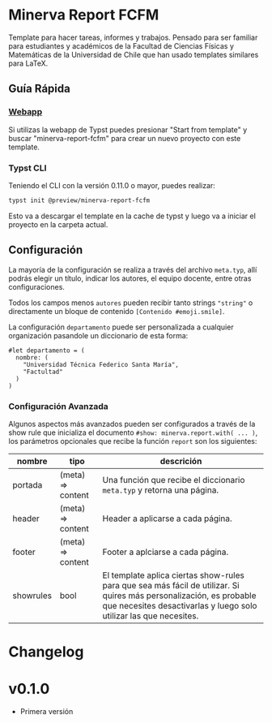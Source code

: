 # Minerva Report FCFM

Template para hacer tareas, informes y trabajos. Pensado para ser familiar para estudiantes y académicos de la Facultad de Ciencias Físicas y Matemáticas de la Universidad de Chile que han usado templates similares para LaTeX.

## Guía Rápida

### [Webapp](https://typst.app)
Si utilizas la webapp de Typst puedes presionar "Start from template" y buscar "minerva-report-fcfm" para crear un nuevo proyecto con este template.

### Typst CLI
Teniendo el CLI con la versión 0.11.0 o mayor, puedes realizar:
```sh
typst init @preview/minerva-report-fcfm
```
Esto va a descargar el template en la cache de typst y luego va a iniciar el proyecto en la carpeta actual.

## Configuración
La mayoría de la configuración se realiza a través del archivo `meta.typ`,
allí podrás elegir un título, indicar los autores, el equipo docente, entre otras configuraciones.

Todos los campos menos `autores` pueden recibir tanto strings `"string"` o directamente un bloque de contenido `[Contenido #emoji.smile]`.

La configuración `departamento` puede ser personalizada a cualquier organización pasandole un diccionario de esta forma:
```typ
#let departamento = (
  nombre: (
    "Universidad Técnica Federico Santa María",
    "Factultad"
  )
)
```

### Configuración Avanzada
Algunos aspectos más avanzados pueden ser configurados a través de la show rule que inicializa el documento `#show: minerva.report.with( ... )`, los parámetros opcionales que recibe la función `report` son los siguientes:

| nombre    | tipo              | descrición                                                                                                                                                                                |
|-----------|-------------------|-------------------------------------------------------------------------------------------------------------------------------------------------------------------------------------------|
| portada   | (meta) => content | Una función que recibe el diccionario `meta.typ` y retorna una página.                                                                                                                    |
| header    | (meta) => content | Header a aplicarse a cada página.                                                                                                                                                         |
| footer    | (meta) => content | Footer a aplciarse a cada página.                                                                                                                                                         |
| showrules | bool              | El template aplica ciertas show-rules para que sea más fácil de utilizar. Si quires más personalización, es probable que necesites desactivarlas y luego solo utilizar las que necesites. |

# Changelog
# v0.1.0
- Primera versión

